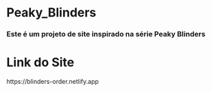 # Peaky_Blinders
<h3>Este é um projeto de site inspirado na série Peaky Blinders</h3>
<h1>Link do Site</h1>
https://blinders-order.netlify.app
